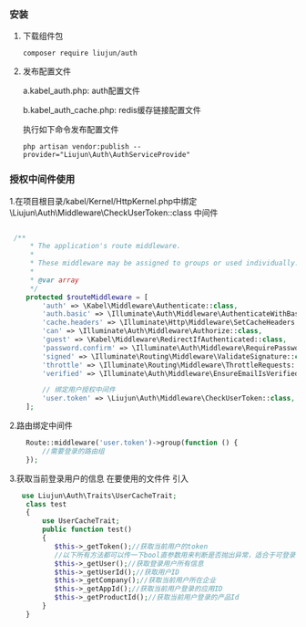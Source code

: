 ### 安装

1. 下载组件包
   ```shell
   composer require liujun/auth
   ```

2. 发布配置文件

    a.kabel_auth.php: auth配置文件

    b.kabel_auth_cache.php: redis缓存链接配置文件
   
   执行如下命令发布配置文件
   ```shell
   php artisan vendor:publish --provider="Liujun\Auth\AuthServiceProvide"
   ```

###  授权中间件使用
1.在项目根目录/kabel/Kernel/HttpKernel.php中绑定 \Liujun\Auth\Middleware\CheckUserToken::class 中间件
````php

 /**
     * The application's route middleware.
     *
     * These middleware may be assigned to groups or used individually.
     *
     * @var array
     */
    protected $routeMiddleware = [
        'auth' => \Kabel\Middleware\Authenticate::class,
        'auth.basic' => \Illuminate\Auth\Middleware\AuthenticateWithBasicAuth::class,
        'cache.headers' => \Illuminate\Http\Middleware\SetCacheHeaders::class,
        'can' => \Illuminate\Auth\Middleware\Authorize::class,
        'guest' => \Kabel\Middleware\RedirectIfAuthenticated::class,
        'password.confirm' => \Illuminate\Auth\Middleware\RequirePassword::class,
        'signed' => \Illuminate\Routing\Middleware\ValidateSignature::class,
        'throttle' => \Illuminate\Routing\Middleware\ThrottleRequests::class,
        'verified' => \Illuminate\Auth\Middleware\EnsureEmailIsVerified::class,

        // 绑定用户授权中间件
        'user.token' => \Liujun\Auth\Middleware\CheckUserToken::class,
    ];
````
2.路由绑定中间件
````php
    Route::middleware('user.token')->group(function () {
        //需要登录的路由组
    });
````
3.获取当前登录用户的信息 在要使用的文件件 引入
````php
   use Liujun\Auth\Traits\UserCacheTrait;
    class test
    {
        use UserCacheTrait;
        public function test()
        {
           $this->_getToken();//获取当前用户的token
           //以下所有方法都可以传一下bool直参数用来判断是否抛出异常，适合于可登录也不可登录的场景使用
           $this->_getUser();//获取登录用户所有信息
           $this->_getUserId();//获取用户ID
           $this->_getCompany();//获取当前用户所在企业
           $this->_getAppId();//获取当前用户登录的应用ID
           $this->_getProductId();//获取当前用户登录的产品Id
        }
    }
````

